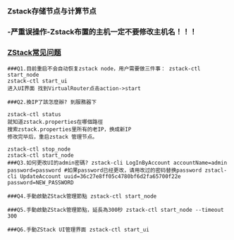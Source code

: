 ### Zstack存储节点与计算节点


### -严重误操作-Zstack布置的主机一定不要修改主机名！！！

### [ZStack常见问题](https://my.oschina.net/readerror/blog/832179)
```
###Q1.目前重启不会自动恢复zstack node，用户需要做三件事： zstack-ctl start_node
zstack-ctl start_ui
进入UI界面 找到VirtualRouter点击action->start

###Q2.換IP了該怎麼辦? 到服務器下

zstack-ctl status    
就知道zstack.properties在哪個路徑
搜索zstack.properties里所有的老IP，换成新IP
修改完毕后，重启zstack 管理节点。

zstack-ctl stop_node
zstack-ctl start_node
###Q3.如何更改UI的admin密碼? zstack-cli LogInByAccount accountName=admin password=password #如果password已经更改，请用改过的密码替换password zstacl-cli UpdateAccount uuid=36c27e8ff05c4780bf6d2fa65700f22e password=NEW_PASSWORD

###Q4.手動啟動ZStack管理節點 zstack-ctl start_node

###Q5.手動啟動ZStack管理節點，延長為300秒 zstack-ctl start_node --timeout 300

###Q6.手動ZStack UI管理界面 zstack-ctl start_ui
```